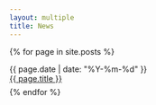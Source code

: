 ```yaml
---
layout: multiple
title: News
---
```


{% for page in site.posts %}
<div style="margin-bottom: .5em;">
	<div class="date">
		{{ page.date | date: "%Y-%m-%d" }}
	</div>
	<a href="{{ page.url }}">{{ page.title }}</a>
</div>
{% endfor %}

